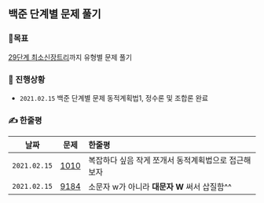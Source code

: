 ## 백준 단계별 문제 풀기

### 🚩목표

[29단계 최소신장트리](https://www.acmicpc.net/step/15)까지 유형별 문제 풀기

### 👀 진행상황

- `2021.02.15` 백준 단계별 문제 동적계획법1, 정수론 및 조합론 완료

### ✍ 한줄평

|     날짜     |                     문제                     | 한줄평                                              |
| :----------: | :------------------------------------------: | :-------------------------------------------------- |
| `2021.02.15` | [1010](https://www.acmicpc.net/problem/1010) | 복잡하다 싶음 작게 쪼개서 동적계획법으로 접근해보자 |
| `2021.02.15` | [9184](https://www.acmicpc.net/problem/9184) | 소문자 w가 아니라 **대문자 W** 써서 삽질함^^        |
